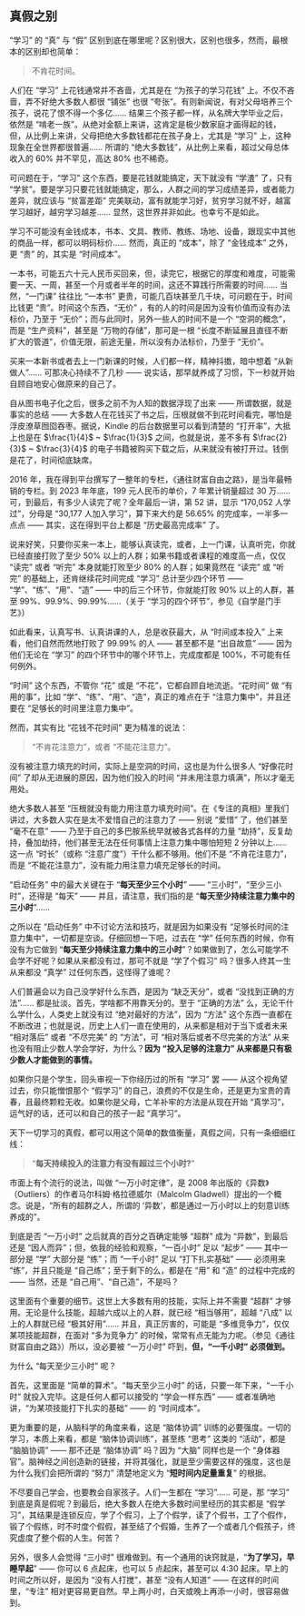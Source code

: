 ## 真假之别

“学习” 的 “真” 与 “假” 区别到底在哪里呢？区别很大，区别也很多，然而，最根本的区别却也简单：

> 不肯花时间。

人们在 “学习” 上花钱通常并不吝啬，尤其是在 “为孩子的学习花钱” 上。不仅不吝啬，弄不好绝大多数人都很 “铺张” 也很 “夸张”。有则新闻说，有对父母培养三个孩子，说花了恨不得一个多亿…… 结果三个孩子都一样，从名牌大学毕业之后，依然是 “啃老一族”。从绝对金额上来讲，这肯定是极少数家庭才画得起的钱，但，从比例上来讲，父母把绝大多数钱都花在孩子身上，尤其是 “学习” 上，这种现象在全世界都很普遍…… 所谓的 “绝大多数钱”，从比例上来看，超过父母总体收入的 60% 并不罕见，高达 80% 也不稀奇。

可问题在于，“学习” 这个东西，要是花钱就能搞定，天下就没有 “学渣” 了，只有 “学贫”。要是学习只要花钱就能搞定，那么，人群之间的学习成绩差异，或者能力差异，就应该与 “贫富差距” 完美联动，富有就能学习好，贫穷学习就不好，越富学习越好，越穷学习越差…… 显然，这世界并非如此。也幸亏不是如此。

学习不可能没有金钱成本，书本、文具、教师、教练、场地、设备，跟现实中其他的商品一样，都可以明码标价…… 然而，真正的 “成本”，除了 “金钱成本” 之外，更 “贵” 的，其实是 “时间成本”。

一本书，可能五六十元人民币买回来，但，读完它，根据它的厚度和难度，可能需要一天、一周，甚至一个月或者半年的时间，这还不算践行所需要的时间…… 当然，“一门课” 往往比 “一本书” 更贵，可能几百块甚至几千块，可问题在于，时间比钱更 “贵”。时间这个东西，“无价” ，有的人的时间是因为没有价值而没有办法标价，乃至于 “无价”；而与此同时，另外一些人的时间不是一个 “空洞的概念”，而是 “生产资料”，甚至是 “万物的存储”，那可是一根 “长度不断延展且直径不断扩大的管道”，价值无限，前途无量，所以没有办法标价，乃至于 “无价”。

买来一本新书或者去上一门新课的时候，人们都一样，精神抖擞，暗中想着 “从新做人”…… 可那决心持续不了几秒 —— 说实话，那早就养成了习惯，下一秒就开始自顾自地安心做原来的自己了。

自从图书电子化之后，很多之前不为人知的数据浮现了出来 —— 所谓数据，就是事实的总结 —— 大多数人在花钱买了书之后，压根就做不到花时间看完，哪怕是浮皮潦草囫囵吞枣。据说，Kindle 的后台数据里可以看到清楚的 “打开率”，大抵上也是在 $\frac{1}{4}$ ~ $\frac{1}{3}$ 之间，也就是说，差不多有 $\frac{2}{3}$ ~ $\frac{3}{4}$ 的电子书籍被购买下载之后，从来就没有被打开过。钱倒是花了，时间彻底缺席。

2016 年，我在得到平台撰写了一整年的专栏，《通往财富自由之路》，是当年最畅销的专栏。到 2023 年年底，199 元人民币的单价，7 年累计销量超过 30 万…… 可，到最后，有多少人读完了呢？全年最后一讲，第 52 讲，显示 “170,052 人学过”，分母是 “30,177 人加入学习”，算下来大约是 $56.65\%$ 的完成率，一半多一点点 —— 其实，这在得到平台上都是 “历史最高完成率” 了。

说来好笑，只要你买来一本上，能够认真读完，或者，上一门课，认真听完，你就已经直接打败了至少 50% 以上的人群；如果书籍或者课程的难度高一点，仅仅 “读完” 或者 “听完” 本身就能打败至少 80% 的人群；如果竟然在 “读完” 或 “听完” 的基础上，还肯继续花时间完成 “学习” 总计至少四个环节 —— “学”、“练”、“用”、“造” —— 中的后三个环节，你就能打败 $90\%$ 以上的人群，甚至 $99\%$、$99.9\%$、$99.99\%$……（关于 “学习的四个环节”，参见《自学是门手艺》）

如此看来，认真写书、认真讲课的人，总是收获最大，从 “时间成本投入” 上来看，他们自然而然地打败了 $99.99\%$ 的人 —— 甚至都不是 “出自故意” —— 因为他们无论在 “学习” 的四个环节中的哪个环节上，完成度都是 $100\%$，不可能有任何例外。

“时间” 这个东西，不管你 “花” 或是 “不花”，它都自顾自地流逝。“花时间” 做 “有用的事”，比如 “学”、“练”、“用”、“造”，真正的难点在于 “注意力集中”，并且还要在 “足够长的时间里注意力集中”。

然而，其实有比 “花钱不花时间” 更为精准的说法：

> “不肯花注意力”，或者 “不能花注意力”。

没有被注意力填充的时间，实际上是空洞的时间，这也是为什么很多人 “好像花时间” 了却从无进展的原因，因为他们投入的时间 “并未用注意力填满”，所以才毫无用处。

绝大多数人甚至 “压根就没有能力用注意力填充时间”。在《专注的真相》里我们讲过，大多数人实在是太不爱惜自己的注意力了 —— 别说 “爱惜” 了，他们甚至 “毫不在意” —— 乃至于自己的多巴胺系统早就被各式各样的力量 “劫持”，反复劫持，叠加劫持，他们甚至无法在任何事情上注意力集中哪怕短短 2 分钟以上…… 这一点 “时长”（或称 “注意广度”）干什么都不够用。他们不是 “不肯花注意力”，而是 “不能花注意力”，没有能力用注意力填充足够长的时间。

“启动任务” 中的最大关键在于 “**每天至少三个小时**” —— “三小时”，“至少三小时”，还得是 “每天” —— 并且，请注意，我们指的是 “**每天至少持续注意力集中的三小时**”…… 

之所以在 “启动任务” 中不讨论方法和技巧，就是因为如果没有 “足够长时间的注意力集中”，一切都是空谈。仔细回想一下吧，过去在 “学” 任何东西的时候，你有没有为它做到 “**每天至少持续注意力集中的三小时**”？如果做到了，怎么可能学不会学不好呢？如果从来都没有过，那可不就是 “学了个假习” 吗？很多人终其一生从来都没 “真学” 过任何东西，这怪得了谁呢？

人们普遍会以为自己没学好什么东西，是因为 “缺乏天分”，或者 “没找到正确的方法”…… 都是扯淡。首先，学啥都不用靠天分的。至于 “正确的方法” 么，无论干什么学什么，人类史上就没有过 “绝对最好的方法”，因为 “方法” 这个东西一直都在不断改进；也就是说，历史上人们一直在使用的，从来都是相对于当下或者未来 “相对落后” 或者 “不尽完美” 的 “方法”，可 “相对落后或者不尽完美的方法” 从来也没有阻止少数人学会学好，为什么？**因为 “投入足够的注意力” 从来都是只有极少数人才能做到的事情。**

如果你只是个学生，回头审视一下你经历过的所有 “学习” 罢 —— 从这个视角望过去，你只能憎恨那个 “假学习” 的自己，浪费的不仅是生命，还是更为宝贵的青春，且最终颗粒无收。如果你是父母，亡羊补牢的方法是从现在开始 “真学习”，运气好的话，还可以和自己的孩子一起 “真学习”。

天下一切学习的真假，都可以用这个简单的数值衡量，真假之间，只有一条细细红线：

> “**每天持续投入的注意力有没有超过三个小时?**”

市面上有个流行的说法，叫做 “一万小时定律”，是 2008 年出版的《异数》（Outliers）的作者马尔科姆·格拉德威尔（Malcolm Gladwell）提出的一个概念。说是，“所有的超群之人，所谓的 ‘异数’，都是通过一万小时以上的刻意训练养成的”。

到底是否 “一万小时” 之后就真的百分之百确定能够 “超群” 成为 “异数”，到最后还是 “因人而异”；但，依我的经验和观察，“一百小时” 足以 “起步” —— 其中一部分是 “学” 大部分是 “练”；而 “一千小时” 足以 “打下扎实基础” —— 必须用来 “练”，并且只能是 “自己练”；至于剩下的么，都是在 “用” 和 “造” 的过程中完成的 —— 当然，还是 “自己用”、“自己造”，不是吗？

这里面有个重要的细节。这世上大多数有用的技能，实际上并不需要 “超群” 才够用。无论是什么技能，超越六成以上的人群，就已经 “相当够用”，超越 “八成” 以上的人群就已经 “极其好用”…… 并且，真正厉害的，可能是 “多维竞争力”，仅仅某项技能超群，在面对 “多为竞争力” 的时候，常常有点无能为力呢。（参见《通往财富自由之路》）所以，没必要被 “一万小时” 吓到，**但，“一千小时” 必须做到。**

为什么 “每天至少三小时” 呢？

首先，这里面是 “简单的算术”。“每天至少三小时” 的话，只要一年下来，“一千小时” 就投入完毕。这是任何人都可以接受的 “学会一样东西” —— 或者准确地讲，“为某项技能打下扎实的基础” —— 的 “时间成本”。

更为重要的是，从脑科学的角度来看，这是 “脑体协调” 训练的必要强度。一切的学习，本质上来看，都是 “脑体协调训练”，甚至练 “思考” 这类的 “活动”，都是 “脑脑协调” —— 那不还是 “脑体协调” 吗？因为 “大脑” 同样也是一个 “身体器官”。脑神经之间创造新的链接，并将其强化，就是至少需要这样的强度，这也是为什么我们会把所谓的 “努力” 清楚地定义为 “**短时间内足量重复**” 的根据。

不尽要自己学会，也要教会自家孩子。人们一生都在 “学习”…… 可是，那 “学习” 到底是真是假呢？到最后，绝大多数人在绝大多数时间里经历的其实都是 “假学习”，其结果是连锁反应，学了个假习，上了个假学，读了个假书，工了个假作，锻了个假练，时不时度个假假，甚至结了个假婚，生养了一个或者几个假孩子，终究虚度了整个假的人生。何苦？

另外，很多人会觉得 “三小时” 很难做到。有一个通用的诀窍就是，“**为了学习，早睡早起**” —— 你可以 6 点起床，也可以 5 点起床，甚至可以 4:30 起床。早上的时间之所以好，是因为 “没有人打搅”，甚至 “没有人知道” —— 在这样的时间里，“专注” 相对更容易更自然。早上两小时，白天或晚上再添一小时，很容易做到。


